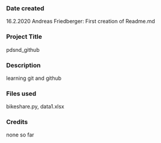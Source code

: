 ### Date created
16.2.2020 Andreas Friedberger: First creation of Readme.md

### Project Title
pdsnd_github

### Description
learning git and github

### Files used
bikeshare.py, data1.xlsx

### Credits
none so far

